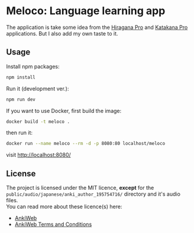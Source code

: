 # Meloco: Language learning app

The application is take some idea from the [Hiragana Pro](https://play.google.com/store/apps/details?id=com.myapps.hiragana) and [Katakana Pro](https://play.google.com/store/apps/details?id=com.myapps.katakana) applications. But I also add my own taste to it.

## Usage

Install npm packages:

```sh
npm install
```

Run it (development ver.):

```sh
npm run dev
```

If you want to use Docker, first build the image:

```sh
docker build -t meloco .
```

then run it:

```sh
docker run --name meloco --rm -d -p 8080:80 localhost/meloco
```

visit [http://localhost:8080/](http://localhost:8080/)

## License

The project is licensed under the MIT licence, **except** for the `public/audio/japanese/anki_author_195754716/` directory and it's audio files.  
You can read more about these licence(s) here:

- [AnkiWeb](https://ankiweb.net/shared/info/195754716)
- [AnkiWeb Terms and Conditions](https://ankiweb.net/account/terms)
